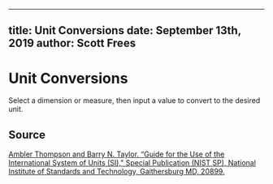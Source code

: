-----
title: Unit Conversions
date: September 13th, 2019
author: Scott Frees
-----

# Unit Conversions
Select a dimension or measure, then input a value to convert to the desired unit.

<converter/>

## Source
[Ambler Thompson and Barry N. Taylor. “Guide for the Use of the International System of Units (SI)," Special Publication (NIST SP), National Institute of Standards and Technology, Gaithersburg MD, 20899.](https://doi.org/10.6028/NIST.SP.811e2008)